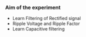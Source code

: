 ### Aim of the experiment

- Learn Filtering of Rectified signal
- Ripple Voltage and Ripple Factor
- Learn Capacitive filtering